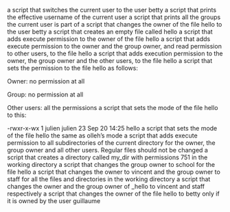 a script that switches the current user to the user betty
a script that prints the effective username of the current user
a script that prints all the groups the current user is part of
a script that changes the owner of the file hello to the user betty
a script that creates an empty file called hello
a script that adds execute permission to the owner of the file hello
a script that adds execute permission to the owner and the group owner, and read permission to other users, to the file hello
a script that adds execution permission to the owner, the group owner and the other users, to the file hello
a script that sets the permission to the file hello as follows:



Owner: no permission at all

Group: no permission at all

Other users: all the permissions
a script that sets the mode of the file hello to this:



-rwxr-x-wx 1 julien julien 23 Sep 20 14:25 hello
 a script that sets the mode of the file hello the same as olleh’s mode
 a script that adds execute permission to all subdirectories of the current directory for the owner, the group owner and all other users. Regular files should not be changed
a script that creates a directory called my_dir with permissions 751 in the working directory
a script that changes the group owner to school for the file hello
 a script that changes the owner to vincent and the group owner to staff for all the files and directories in the working directory
 a script that changes the owner and the group owner of _hello to vincent and staff respectively
 a script that changes the owner of the file hello to betty only if it is owned by the user guillaume
